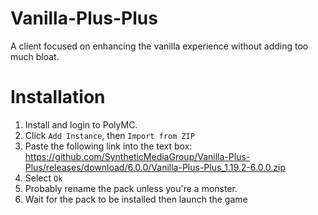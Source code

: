 # Vanilla-Plus-Plus
A client focused on enhancing the vanilla experience without adding too much bloat.


# Installation
1. Install and login to PolyMC.
2. Click `Add Instance`, then `Import from ZIP`
3. Paste the following link into the text box: https://github.com/SyntheticMediaGroup/Vanilla-Plus-Plus/releases/download/6.0.0/Vanilla-Plus-Plus_1.19.2-6.0.0.zip
4. Select `Ok`
5. Probably rename the pack unless you're a monster.
6. Wait for the pack to be installed then launch the game
